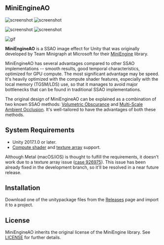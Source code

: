 MiniEngineAO
------------

![screenshot](http://i.imgur.com/Ao7175jm.png)
![screenshot](http://i.imgur.com/k71J9Qym.png)

![screenshot](http://i.imgur.com/guZd8Udm.png)
![screenshot](http://i.imgur.com/Ixuu5Cnm.png)

![gif](http://i.imgur.com/dP1egST.gif)

**MiniEngineAO** is a SSAO image effect for Unity that was originally developed
by Team Minigraph at Microsoft for their [MiniEngine] library.

MiniEngineAO has several advantages compared to other SSAO implementations --
smooth results, good temporal characteristics, optimized for GPU compute. The
most significant advantage may be speed. It's heavily optimized with the
compute shader features, especially with the local memory (TGSM/LDS) use, so
that it manages to avoid major bottlenecks that can be found in traditional
SSAO implementations.

The original design of MiniEngineAO can be explained as a combination of two
known SSAO methods: [Volumetric Obscurance] and [Multi-Scale Ambient Occlusion].
It's well-tailored to have the advantages of both these methods.

System Requirements
-------------------

- Unity 2017.1.0 or later.
- [Compute shader] and [texture array] support.

Although Metal (macOS/iOS) is thought to fulfill the requirements, it doesn't
work due to a texture array issue ([case 926975]). This issue has been already
fixed in the development branch, so it'll be resolved in a near future release.

Installation
------------

Download one of the unitypackage files from the [Releases] page and import it
to a project.

License
-------

MiniEngineAO inherits the original license of the MiniEngine library. See
[LICENSE] for further details.

[MiniEngine]: https://github.com/Microsoft/DirectX-Graphics-Samples
[Volumetric Obscurance]: http://www.cs.utah.edu/~loos/publications/vo/vo.pdf
[Multi-Scale Ambient Occlusion]: https://www.comp.nus.edu.sg/~lowkl/publications/mssao_visual_computer_2012.pdf
[Compute shader]: https://docs.unity3d.com/Manual/ComputeShaders.html
[texture array]: https://docs.unity3d.com/ScriptReference/SystemInfo-supports2DArrayTextures.html
[case 926975]: https://issuetracker.unity3d.com/issues/metal-unable-to-access-texture2darray-from-compute-shader
[Releases]: https://github.com/keijiro/MiniEngineAO/releases
[LICENSE]: https://github.com/keijiro/MiniEngineAO/blob/master/LICENSE

